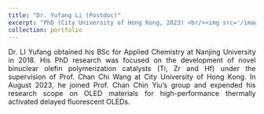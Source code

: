 ```yaml
---
title: "Dr. Yufang Li (Postdoc)"
excerpt: "PhD (City University of Hong Kong, 2023) <br/><img src='/images/yufang_li.png' width="180" height="200">
collection: portfolio
---
```


<div style="text-align: justify">
Dr. LI Yufang obtained his BSc for Applied Chemistry at Nanjing University in 2018. His PhD research was focused on the development of novel binuclear olefin polymerization catalysts (Ti, Zr and Hf) under the supervision of Prof. Chan Chi Wang at City University of Hong Kong. In August 2023, he joined Prof. Chan Chin Yiu’s group and expended his research scope on OLED materials for high-performance thermally activated delayed fluorescent OLEDs.
</div>
